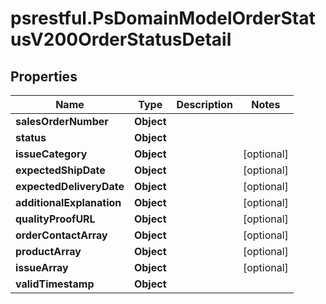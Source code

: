 # psrestful.PsDomainModelOrderStatusV200OrderStatusDetail

## Properties
Name | Type | Description | Notes
------------ | ------------- | ------------- | -------------
**salesOrderNumber** | **Object** |  | 
**status** | **Object** |  | 
**issueCategory** | **Object** |  | [optional] 
**expectedShipDate** | **Object** |  | [optional] 
**expectedDeliveryDate** | **Object** |  | [optional] 
**additionalExplanation** | **Object** |  | [optional] 
**qualityProofURL** | **Object** |  | [optional] 
**orderContactArray** | **Object** |  | [optional] 
**productArray** | **Object** |  | [optional] 
**issueArray** | **Object** |  | [optional] 
**validTimestamp** | **Object** |  | 
